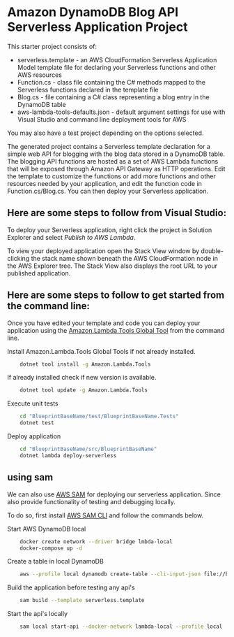 # Amazon DynamoDB Blog API Serverless Application Project

This starter project consists of:
* serverless.template - an AWS CloudFormation Serverless Application Model template file for declaring your Serverless functions and other AWS resources
* Function.cs - class file containing the C# methods mapped to the Serverless functions declared in the template file
* Blog.cs - file containing a C# class representing a blog entry in the DynamoDB table
* aws-lambda-tools-defaults.json - default argument settings for use with Visual Studio and command line deployment tools for AWS

You may also have a test project depending on the options selected.

The generated project contains a Serverless template declaration for a simple web API for blogging with the blog data stored in a DynamoDB table. The blogging API functions are hosted as a set of AWS Lambda functions that will be exposed through Amazon API Gateway as HTTP operations. Edit the template to customize the functions or add more functions and other resources needed by your application, and edit the function code in Function.cs/Blog.cs. You can then deploy your Serverless application.

## Here are some steps to follow from Visual Studio:

To deploy your Serverless application, right click the project in Solution Explorer and select *Publish to AWS Lambda*.

To view your deployed application open the Stack View window by double-clicking the stack name shown beneath the AWS CloudFormation node in the AWS Explorer tree. The Stack View also displays the root URL to your published application.

## Here are some steps to follow to get started from the command line:

Once you have edited your template and code you can deploy your application using the [Amazon.Lambda.Tools Global Tool](https://github.com/aws/aws-extensions-for-dotnet-cli#aws-lambda-amazonlambdatools) from the command line.

Install Amazon.Lambda.Tools Global Tools if not already installed.
```bash
    dotnet tool install -g Amazon.Lambda.Tools
```

If already installed check if new version is available.
```bash
    dotnet tool update -g Amazon.Lambda.Tools
```

Execute unit tests
```bash
    cd "BlueprintBaseName/test/BlueprintBaseName.Tests"
    dotnet test
```

Deploy application
```bash
    cd "BlueprintBaseName/src/BlueprintBaseName"
    dotnet lambda deploy-serverless
```

## using sam

We can also use [AWS SAM](https://docs.aws.amazon.com/serverless-application-model/latest/developerguide/what-is-sam.html) for deploying our serverless application. Since also provide functionality of testing and debugging locally.

To do so, first install [AWS SAM CLI](https://docs.aws.amazon.com/serverless-application-model/latest/developerguide/serverless-sam-cli-install.html) and follow the commands below.

Start AWS DynamoDB local
```bash
    docker create network --driver bridge lmbda-local
    docker-compose up -d
```

Create a table in local DynamoDB
```bash
    aws --profile local dynamodb create-table --cli-input-json file://blog-table.json --endpoint-url http://localhost:8000
```

Build the application before testing any api's
```bash
    sam build --template serverless.template
```

Start the api's locally
```bash
    sam local start-api --docker-network lambda-local --profile local
```
